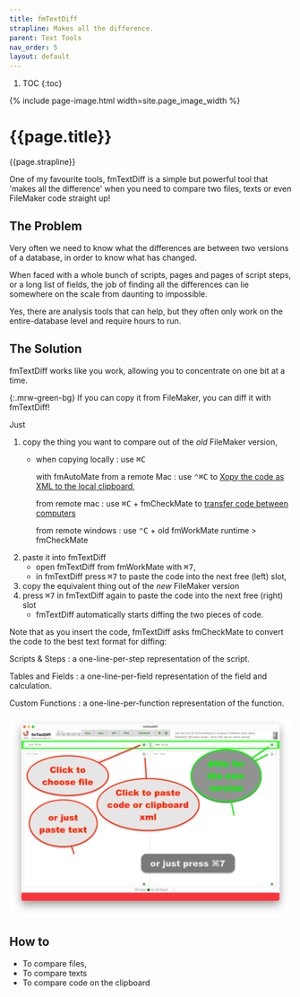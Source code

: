 ```yaml
---
title: fmTextDiff
strapline: Makes all the difference.
parent: Text Tools
nav_order: 5
layout: default
---
```

1. TOC
{:toc}


{% include page-image.html width=site.page_image_width %}

# {{page.title}}

{{page.strapline}}


One of my favourite tools, fmTextDiff is a simple but powerful tool that 'makes all the difference' when you need to compare two files, texts or even FileMaker code straight up!

## The Problem

Very often we need to know what the differences are between two versions of a database, in order to know what has changed.

When faced with a whole bunch of scripts, pages and pages of script steps, or a long list of fields, the job of finding all the differences can lie somewhere on the scale from daunting to impossible.

Yes, there are analysis tools that can help, but they often only work on the entire-database level and require hours to run.

## The Solution

fmTextDiff works like you work, allowing you to concentrate on one bit at a time.

{:.mrw-green-bg}
If you can copy it from FileMaker, you can diff it with fmTextDiff!

Just

1. copy the thing you want to compare out of the *old* FileMaker version,
   - when copying locally
     : use <kbd>⌘</kbd><kbd>C</kbd>

     with fmAutoMate from a remote Mac
     : use <kbd>⌃</kbd><kbd>⌘</kbd><kbd>C</kbd> to [Xopy the code as XML to the local clipboard](fmautomate.html#copy-the-code-to-the-clipboard),

     from remote mac
     : use <kbd>⌘</kbd><kbd>C</kbd> + fmCheckMate to [transfer code between computers](transfer-code-across-the-ether-with-fmcheckmate.html)

     from remote windows
     : use <kbd>⌃</kbd><kbd>C</kbd> + old fmWorkMate runtime > fmCheckMate 
2. paste it into fmTextDiff
   - open fmTextDiff from fmWorkMate with <kbd>⌘</kbd><kbd>7</kbd>,
   - in fmTextDiff press <kbd>⌘</kbd><kbd>7</kbd> to paste the code into the next free (left) slot,
3. copy the equivalent thing out of the *new* FileMaker version
4. press <kbd>⌘</kbd><kbd>7</kbd> in fmTextDiff again to paste the code into the next free (right) slot
   - fmTextDiff automatically starts diffing the two pieces of code.

Note that as you insert the code, fmTextDiff asks fmCheckMate to convert the code to the best text format for diffing:

Scripts & Steps
: a one-line-per-step representation of the script.

Tables and Fields
: a one-line-per-field representation of the field and calculation.

 Custom Functions
: a one-line-per-function representation of the function.




![fmTextDiff Inputs](/assets/images/fmtextdiff-inputs.png)

## How to

- To compare files,
- To compare texts
- To compare code on the clipboard
